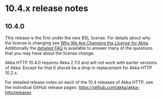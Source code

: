 # 10.4.x release notes

## 10.4.0

This release is the first under the new BSL license. For details about why the license is changing see [Why We Are Changing the License for Akka](https://www.lightbend.com/blog/why-we-are-changing-the-license-for-akka). Additionally the [detailed FAQ](https://www.lightbend.com/akka/license-faq) is available to answer many of
the questions that you may have about the license change. 

Akka HTTP 10.4.0 requires Akka 2.7.0 and will not work with earlier versions of Akka. Except for that it should be a drop in 
replacement for Akka HTTP 10.2.x.

For detailed release notes on each of the 10.4 releases of Akka HTTP, see the individual GitHub release pages: https://github.com/akka/akka-http/releases
